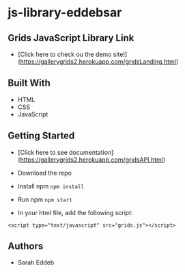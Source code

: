 # js-library-eddebsar

## Grids JavaScript Library Link

* [Click here to check ou the demo site!] (https://gallerygrids2.herokuapp.com/gridsLanding.html)

## Built With

* HTML
* CSS
* JavaScript

## Getting Started

* [Click here to see documentation] (https://gallerygrids2.herokuapp.com/gridsAPI.html)

* Download the repo
* Install npm ``` npm install ```
* Run npm ``` npm start ```

* In your html file, add the following script:
```
<script type="text/javascript" src="grids.js"></script>
```


## Authors

* Sarah Eddeb
